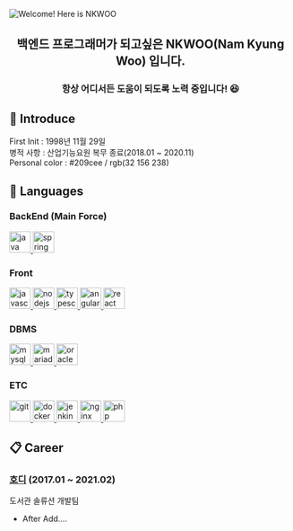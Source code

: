 ![Welcome! Here is NKWOO](https://raw.githubusercontent.com/nkwoo/nkwoo/main/oie_p2YBVjmVtiD3.png)

<h2 align="center">백엔드 프로그래머가 되고싶은 NKWOO(Nam Kyung Woo) 입니다.</h2>
<h3 align="center">항상 어디서든 도움이 되도록 노력 중입니다! 😆</h3>

## 👊 Introduce
First Init : 1998년 11월 29일  
병적 사항 : 산업기능요원 복무 종료(2018.01 ~ 2020.11)  
Personal color : #209cee / rgb(32 156 238)

## 📘 Languages
### BackEnd (Main Force)
<a href="https://www.java.com" target="_blank"> <img src="https://cdn.svgporn.com/logos/java.svg" alt="java" width="38" height="38"/> </a>
<a href="https://spring.io/" target="_blank"> <img src="https://cdn.svgporn.com/logos/spring-icon.svg" alt="spring" width="38" height="38"/> </a>

### Front
<a href="https://developer.mozilla.org/en-US/docs/Web/JavaScript" target="_blank"> <img src="https://cdn.svgporn.com/logos/javascript.svg" alt="javascript" width="38" height="38"/> </a>
<a href="https://nodejs.org/en/" target="_blank"> <img src="https://cdn.svgporn.com/logos/nodejs-icon.svg" alt="nodejs" width="38" height="38"/> </a>
<a href="https://www.typescriptlang.org/" target="_blank"> <img src="https://cdn.svgporn.com/logos/typescript-icon.svg" alt="typescript" width="38" height="38"/> </a>
<a href="https://angular.io/" target="_blank"> <img src="https://cdn.svgporn.com/logos/angular-icon.svg" alt="angular" width="38" height="38"/> </a>
<a href="https://reactjs.org/" target="_blank"> <img src="https://cdn.svgporn.com/logos/react.svg" alt="react" width="38" height="38"/> </a>

### DBMS
<a href="https://dev.mysql.com/" target="_blank"> <img src="https://cdn.svgporn.com/logos/mysql.svg" alt="mysql" width="38" height="38"/> </a>
<a href="https://mariadb.org/" target="_blank"> <img src="https://cdn.svgporn.com/logos/mariadb-icon.svg" alt="mariadb" width="38" height="38"/> </a>
<a href="https://www.oracle.com/database/" target="_blank"> <img src="https://cdn.svgporn.com/logos/oracle.svg" alt="oracle" width="38" height="38"/> </a>

### ETC
<a href="https://git-scm.com/" target="_blank"> <img src="https://cdn.svgporn.com/logos/git-icon.svg" alt="git" width="38" height="38"/> </a>
<a href="https://www.docker.com/" target="_blank"> <img src="https://cdn.svgporn.com/logos/docker-icon.svg" alt="docker" width="38" height="38"/> </a>
<a href="https://www.jenkins.io/" target="_blank"> <img src="https://cdn.svgporn.com/logos/jenkins.svg" alt="jenkins" width="38" height="38"/> </a>
<a href="https://www.nginx.com/" target="_blank"> <img src="https://cdn.svgporn.com/logos/nginx.svg" alt="nginx" width="38" height="38"/> </a>
<a href="https://www.php.net/" target="_blank"> <img src="https://cdn.svgporn.com/logos/php.svg" alt="php" width="38" height="38"/> </a>


## 📋 Career
### [호디](http:/www.hodi.co.kr/) (2017.01 ~ 2021.02)
도서관 솔류션 개발팀
 - After Add....






<!--
emoji : https://github.com/itgoyo/itgoyo/blob/master/Emoji.md
log : https://svgporn.com/

**nkwoo/nkwoo** is a ✨ _special_ ✨ repository because its `README.md` (this file) appears on your GitHub profile.

Here are some ideas to get you started:

- 🔭 I’m currently working on ...
- 🌱 I’m currently learning ...
- 👯 I’m looking to collaborate on ...
- 🤔 I’m looking for help with ...
- 💬 Ask me about ...
- 📫 How to reach me: ...
- 😄 Pronouns: ...
- ⚡ Fun fact: ...
-->
